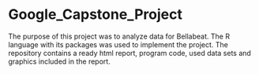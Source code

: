 # Google_Capstone_Project
The purpose of this project was to analyze data for Bellabeat. The R language with its packages was used to implement the project. The repository contains a ready html report, program code, used data sets and graphics included in the report.
